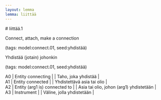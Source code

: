 ```yaml
---
layout: lemma
lemma: liittää
---
```


<div class="sense">
# <span class="sensename">liittää.1</span>

<span class="description">Connect, attach, make a connection</span>

(tags: model:connect.01, seed:yhdistää)

<span class="description">Yhdistää (jotain) johonkin</span>

(tags: model:connect.01, seed:yhdistää)

A0 | Entity connecting |   | Taho, joka yhdistää |  
A1 | Entity connected |   | Yhdistettävä asia tai olio |  
A2 | Entity (arg1 is) connected to |   | Asia tai olio, johon (arg1) yhdistetään |  
A3 | Instrument |   | Väline, jolla yhdistetään |  

</div>


